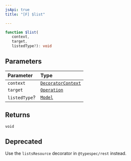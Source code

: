 ```yaml
---
jsApi: true
title: "[F] $list"

---
```

```ts
function $list(
   context, 
   target, 
   listedType?): void
```

## Parameters

| Parameter | Type |
| :------ | :------ |
| `context` | [`DecoratorContext`](../interfaces/DecoratorContext.md) |
| `target` | [`Operation`](../interfaces/Operation.md) |
| `listedType`? | [`Model`](../interfaces/Model.md) |

## Returns

`void`

## Deprecated

Use the `listsResource` decorator in `@typespec/rest` instead.

